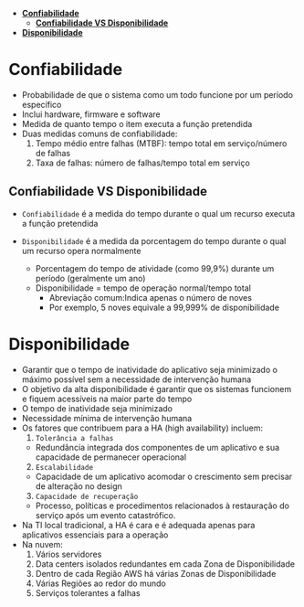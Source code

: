 - [**Confiabilidade**](#confiabilidade)
  - [**Confiabilidade VS Disponibilidade**](#confiabilidade-vs-disponibilidade)
- [**Disponibilidade**](#disponibilidade)

# **Confiabilidade**

- Probabilidade de que o sistema como um todo funcione por um período específico
- Inclui hardware, firmware e software
- Medida de quanto tempo o item executa a função pretendida
- Duas medidas comuns de confiabilidade:
  1. Tempo médio entre falhas (MTBF): tempo total em serviço/número de falhas
  2. Taxa de falhas: número de falhas/tempo total em serviço

## **Confiabilidade VS Disponibilidade**

- `Confiabilidade` é a medida do tempo durante o qual um recurso executa a função pretendida

- `Disponibilidade` é a medida da porcentagem do tempo durante o qual um recurso opera normalmente
  - Porcentagem do tempo de atividade (como 99,9%) durante um período (geralmente um ano)
  - Disponibilidade = tempo de operação normal/tempo total
    - Abreviação comum:Indica apenas o número de noves
    - Por exemplo, 5 noves equivale a 99,999% de disponibilidade

# **Disponibilidade**

- Garantir que o tempo de inatividade do aplicativo seja minimizado o máximo possível sem a necessidade de intervenção humana
- O objetivo da alta disponibilidade é garantir que os sistemas funcionem e fiquem acessíveis na maior parte do tempo
- O tempo de inatividade seja minimizado
- Necessidade mínima de intervenção humana
- Os fatores que contribuem para a HA (high availability) incluem:
  1. `Tolerância a falhas`
  - Redundância integrada dos componentes de um aplicativo e sua capacidade de permanecer operacional
  2. `Escalabilidade`
  - Capacidade de um aplicativo acomodar o crescimento sem precisar de alteração no design
  3. `Capacidade de recuperação`
  - Processo, políticas e procedimentos relacionados à restauração do serviço após um evento catastrófico.
- Na TI local tradicional, a HA é cara e é adequada apenas para aplicativos essenciais para a operação
- Na nuvem:
  1. Vários servidores
  2. Data centers isolados redundantes em cada Zona de Disponibilidade
  3. Dentro de cada Região AWS há várias Zonas de Disponibilidade
  4. Várias Regiões ao redor do mundo
  5. Serviços tolerantes a falhas
